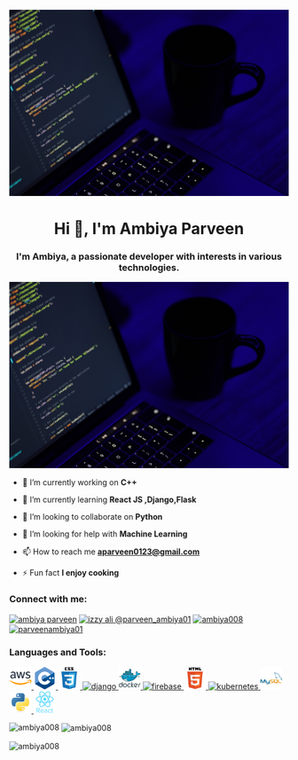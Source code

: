 ![logo](https://github.com/Ambiya008/Ambiya008/blob/main/github%20banner.jpg)
<h1 align="center">Hi 👋, I'm Ambiya Parveen</h1>
<h3 align="center">I'm Ambiya, a passionate developer with interests in various technologies.</h3>
<img src="https://github.com/Ambiya008/Ambiya008/blob/main/github%20banner.jpg" alt="logo" style="max-width:100%; height:auto;">



- 🔭 I’m currently working on **C++**

- 🌱 I’m currently learning **React JS ,Django,Flask**

- 👯 I’m looking to collaborate on **Python**

- 🤝 I’m looking for help with **Machine Learning**

- 📫 How to reach me **aparveen0123@gmail.com**

- ⚡ Fun fact **I enjoy cooking**

<h3 align="left">Connect with me:</h3>
<p align="left">
<a href="https://linkedin.com/in/ambiya parveen" target="blank"><img align="center" src="https://raw.githubusercontent.com/rahuldkjain/github-profile-readme-generator/master/src/images/icons/Social/linked-in-alt.svg" alt="ambiya parveen" height="30" width="40" /></a>
<a href="https://www.hackerrank.com/izzy ali @parveen_ambiya01" target="blank"><img align="center" src="https://raw.githubusercontent.com/rahuldkjain/github-profile-readme-generator/master/src/images/icons/Social/hackerrank.svg" alt="izzy ali @parveen_ambiya01" height="30" width="40" /></a>
<a href="https://www.leetcode.com/ambiya008" target="blank"><img align="center" src="https://raw.githubusercontent.com/rahuldkjain/github-profile-readme-generator/master/src/images/icons/Social/leet-code.svg" alt="ambiya008" height="30" width="40" /></a>
<a href="https://auth.geeksforgeeks.org/user/parveenambiya01" target="blank"><img align="center" src="https://raw.githubusercontent.com/rahuldkjain/github-profile-readme-generator/master/src/images/icons/Social/geeks-for-geeks.svg" alt="parveenambiya01" height="30" width="40" /></a>
</p>

<h3 align="left">Languages and Tools:</h3>
<p align="left"> <a href="https://aws.amazon.com" target="_blank" rel="noreferrer"> <img src="https://raw.githubusercontent.com/devicons/devicon/master/icons/amazonwebservices/amazonwebservices-original-wordmark.svg" alt="aws" width="40" height="40"/> </a> <a href="https://www.w3schools.com/cpp/" target="_blank" rel="noreferrer"> <img src="https://raw.githubusercontent.com/devicons/devicon/master/icons/cplusplus/cplusplus-original.svg" alt="cplusplus" width="40" height="40"/> </a> <a href="https://www.w3schools.com/css/" target="_blank" rel="noreferrer"> <img src="https://raw.githubusercontent.com/devicons/devicon/master/icons/css3/css3-original-wordmark.svg" alt="css3" width="40" height="40"/> </a> <a href="https://www.djangoproject.com/" target="_blank" rel="noreferrer"> <img src="https://cdn.worldvectorlogo.com/logos/django.svg" alt="django" width="40" height="40"/> </a> <a href="https://www.docker.com/" target="_blank" rel="noreferrer"> <img src="https://raw.githubusercontent.com/devicons/devicon/master/icons/docker/docker-original-wordmark.svg" alt="docker" width="40" height="40"/> </a> <a href="https://firebase.google.com/" target="_blank" rel="noreferrer"> <img src="https://www.vectorlogo.zone/logos/firebase/firebase-icon.svg" alt="firebase" width="40" height="40"/> </a> <a href="https://www.w3.org/html/" target="_blank" rel="noreferrer"> <img src="https://raw.githubusercontent.com/devicons/devicon/master/icons/html5/html5-original-wordmark.svg" alt="html5" width="40" height="40"/> </a> <a href="https://kubernetes.io" target="_blank" rel="noreferrer"> <img src="https://www.vectorlogo.zone/logos/kubernetes/kubernetes-icon.svg" alt="kubernetes" width="40" height="40"/> </a> <a href="https://www.mysql.com/" target="_blank" rel="noreferrer"> <img src="https://raw.githubusercontent.com/devicons/devicon/master/icons/mysql/mysql-original-wordmark.svg" alt="mysql" width="40" height="40"/> </a> <a href="https://www.python.org" target="_blank" rel="noreferrer"> <img src="https://raw.githubusercontent.com/devicons/devicon/master/icons/python/python-original.svg" alt="python" width="40" height="40"/> </a> <a href="https://reactjs.org/" target="_blank" rel="noreferrer"> <img src="https://raw.githubusercontent.com/devicons/devicon/master/icons/react/react-original-wordmark.svg" alt="react" width="40" height="40"/> </a> </p>

<p><img align="left" src="https://github-readme-stats.vercel.app/api/top-langs?username=ambiya008&show_icons=true&locale=en&layout=compact" alt="ambiya008" /></p>

<p>&nbsp;<img align="center" src="https://github-readme-stats.vercel.app/api?username=ambiya008&show_icons=true&locale=en" alt="ambiya008" /></p>

<p><img align="center" src="https://github-readme-streak-stats.herokuapp.com/?user=ambiya008&" alt="ambiya008" /></p>
